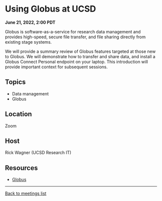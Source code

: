 # Using Globus at UCSD
**June 21, 2022, 2:00 PDT**

Globus is software-as-a-service for research data management and provides high-speed, secure file transfer, and file sharing directly from existing stage systems.

We will provide a summary review of Globus features targeted at those new to Globus. We will demonstrate how to transfer and share data, and install a Globus Connect Personal endpoint on your laptop. This
introduction will provide important context for subsequent sessions.

## Topics

* Data management
* Globus

## Location

Zoom

## Host

Rick Wagner (UCSD Research IT)

## Resources

* [Globus](https://globus.org/)

---

[Back to meetings list](/meetings/)
